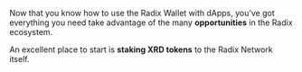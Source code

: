 Now that you know how to use the Radix Wallet with dApps, you’ve got everything you need take advantage of the many **opportunities** in the Radix ecosystem.

An excellent place to start is **staking XRD tokens** to the Radix Network itself.
